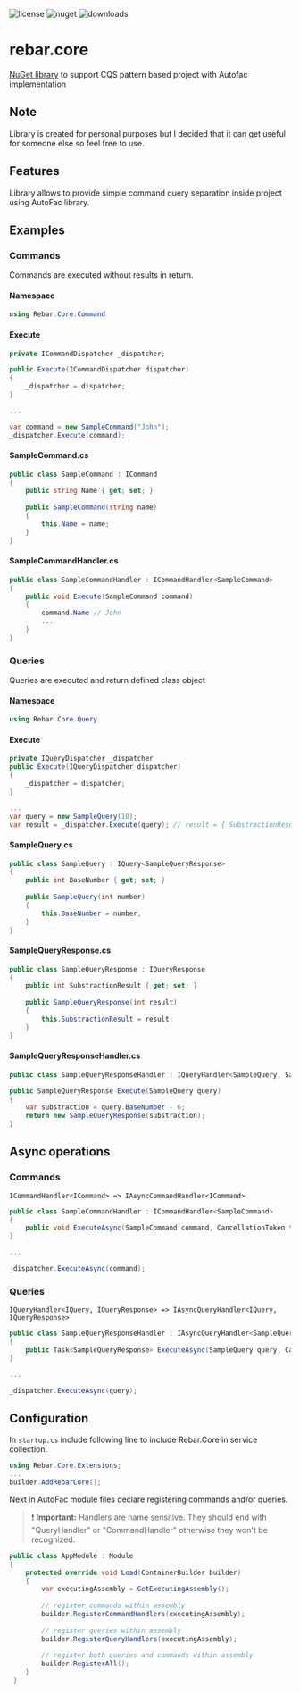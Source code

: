 ![license](https://img.shields.io/github/license/Hoodster/Rebar.Core)   ![nuget](https://img.shields.io/nuget/v/rebar.core) ![downloads](https://img.shields.io/nuget/dt/rebar.core)

# rebar.core
[NuGet library](https://www.nuget.org/packages/rebar.core/)  to support CQS pattern based project with Autofac implementation

## Note
Library is created for personal purposes but I decided that it can get useful for someone else so feel free to use.

## Features
Library allows to provide simple command query separation inside project using AutoFac library.

## Examples
### Commands
Commands are executed without results in return.
#### Namespace
``` csharp
using Rebar.Core.Command
```
#### Execute
```csharp
private ICommandDispatcher _dispatcher;

public Execute(ICommandDispatcher dispatcher)
{
    _dispatcher = dispatcher;
}

...

var command = new SampleCommand("John");
_dispatcher.Execute(command);

```
#### SampleCommand.cs
```csharp
public class SampleCommand : ICommand
{
    public string Name { get; set; }
  
    public SampleCommand(string name)
    {
        this.Name = name;
    }
}
```

#### SampleCommandHandler.cs
```csharp
public class SampleCommandHandler : ICommandHandler<SampleCommand>
{
    public void Execute(SampleCommand command)
    {
        command.Name // John
        ...
    }
}
```
### Queries
Queries are executed and return defined class object
#### Namespace
```csharp
using Rebar.Core.Query
```
#### Execute
```csharp
private IQueryDispatcher _dispatcher
public Execute(IQueryDispatcher dispatcher)
{
    _dispatcher = dispatcher;
}

...
var query = new SampleQuery(10);
var result = _dispatcher.Execute(query); // result = { SubstractionResult: 4 }
```
#### SampleQuery.cs
```csharp
public class SampleQuery : IQuery<SampleQueryResponse>
{
    public int BaseNumber { get; set; }
  
    public SampleQuery(int number)
    {
        this.BaseNumber = number;
    }
}
```
#### SampleQueryResponse.cs
```csharp
public class SampleQueryResponse : IQueryResponse
{
    public int SubstractionResult { get; set; }
  
    public SampleQueryResponse(int result) 
    {
        this.SubstractionResult = result;
    }
}
```

#### SampleQueryResponseHandler.cs
```csharp
public class SampleQueryResponseHandler : IQueryHandler<SampleQuery, SampleQueryResponse>

public SampleQueryResponse Execute(SampleQuery query)
{
    var substraction = query.BaseNumber - 6;
    return new SampleQueryResponse(substraction);
}
```

## Async operations
### Commands
```
ICommandHandler<ICommand> => IAsyncCommandHandler<ICommand>
```
```csharp
public class SampleCommandHandler : ICommandHandler<SampleCommand>
{
    public void ExecuteAsync(SampleCommand command, CancellationToken token) {}
}

...

_dispatcher.ExecuteAsync(command);
```

### Queries
```
IQueryHandler<IQuery, IQueryResponse> => IAsyncQueryHandler<IQuery, IQueryResponse>
```
```csharp
public class SampleQueryResponseHandler : IAsyncQueryHandler<SampleQuery, SampleQueryResponse>
{
    public Task<SampleQueryResponse> ExecuteAsync(SampleQuery query, CancellationToken token) {}
}

...

_dispatcher.ExecuteAsync(query);
```

## Configuration
In `startup.cs` include following line to include Rebar.Core in service collection.
```csharp
using Rebar.Core.Extensions;
...
builder.AddRebarCore();
```
Next in AutoFac module files declare registering commands and/or queries.
> ❗ **Important:** Handlers are name sensitive. They should end with "QueryHandler" or "CommandHandler" otherwise they won't be recognized.
```csharp
public class AppModule : Module
{
    protected override void Load(ContainerBuilder builder)
    {
        var executingAssembly = GetExecutingAssembly();
        
        // register commands within assembly
        builder.RegisterCommandHandlers(executingAssembly);
        
        // register queries within assembly
        builder.RegisterQueryHandlers(executingAssembly);
        
        // register both queries and commands within assembly
        builder.RegisterAll();
    }
 }

